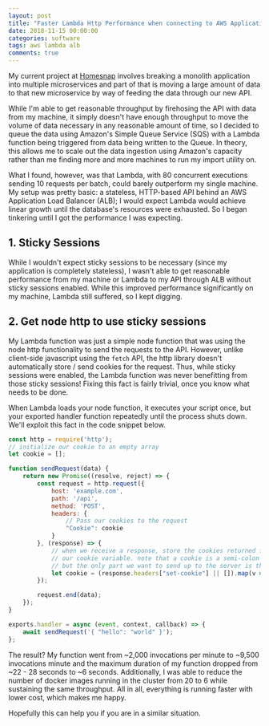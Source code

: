 ```yaml
---
layout: post
title: "Faster Lambda Http Performance when connecting to AWS Application Load Balancer"
date: 2018-11-15 00:00:00
categories: software
tags: aws lambda alb
comments: true
---
```


My current project at [Homesnap](https://homesnap.com) involves breaking a monolith application into multiple microservices and part of that is moving a large amount of data to that new microservice by way of feeding the data through our new API.

While I'm able to get reasonable throughput by firehosing the API with data from my machine, it simply doesn't have enough throughput to move the volume of data necessary in any reasonable amount of time, so I decided to queue the data using Amazon's Simple Queue Service (SQS) with a Lambda function being triggered from data being written to the Queue. In theory, this allows me to scale out the data ingestion using Amazon's capacity rather than me finding more and more machines to run my import utility on.

What I found, however, was that Lambda, with 80 concurrent executions sending 10 requests per batch, could barely outperform my single machine. My setup was pretty basic: a stateless, HTTP-based API behind an AWS Application Load Balancer (ALB); I would expect Lambda would achieve linear growth until the database's resources were exhausted. So I began tinkering until I got the performance I was expecting.

## 1. Sticky Sessions

While I wouldn't expect sticky sessions to be necessary (since my application is completely stateless), I wasn't able to get reasonable performance from my machine or Lambda to my API through ALB without sticky sessions enabled. While this improved performance significantly on my machine, Lambda still suffered, so I kept digging.

## 2. Get node http to use sticky sessions

My Lambda function was just a simple node function that was using the node http functionality to send the requests to the API. However, unlike client-side javascript using the `fetch` API, the http library doesn't automatically store / send cookies for the request. Thus, while sticky sessions were enabled, the Lambda function was never benefitting from those sticky sessions! Fixing this fact is fairly trivial, once you know what needs to be done.

<div class="alert alert-info">
    When Lambda loads your node function, it executes your script once, but your exported handler function repeatedly until the process shuts down. We'll exploit this fact in the code snippet below.
</div>

``` javascript
const http = require('http');
// initialize our cookie to an empty array
let cookie = [];

function sendRequest(data) {
    return new Promise((resolve, reject) => {
        const request = http.request({
            host: 'example.com',
            path: '/api',
            method: 'POST',
            headers: {
                // Pass our cookies to the request
                "Cookie": cookie
            }
        }, (response) => {
            // when we receive a response, store the cookies returned from the server into
            // our cookie variable. note that a cookie is a semi-colon delimited string of properties
            // but the only part we want to send up to the server is the first part.
            let cookie = (response.headers["set-cookie"] || []).map(v => v.split(';')[0]);
        });

        request.end(data);
    });
}

exports.handler = async (event, context, callback) => {
    await sendRequest('{ "hello": "world" }');
};
```

The result? My function went from ~2,000 invocations per minute to ~9,500 invocations minute and the maximum duration of my function dropped from ~22 - 28 seconds to ~6 seconds. Additionally, I was able to reduce the number of docker images running in the cluster from 20 to 6 while sustaining the same throughput. All in all, everything is running faster with lower cost, which makes me happy.

Hopefully this can help you if you are in a similar situation.